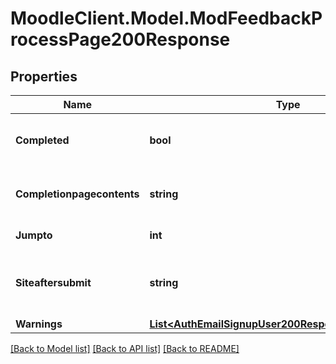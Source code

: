 # MoodleClient.Model.ModFeedbackProcessPage200Response

## Properties

Name | Type | Description | Notes
------------ | ------------- | ------------- | -------------
**Completed** | **bool** | If the user completed the feedback. | [default to null]
**Completionpagecontents** | **string** | The completion page contents. | [default to "null"]
**Jumpto** | **int** | The page to jump to. | [default to null]
**Siteaftersubmit** | **string** | The link (could be relative) to show after submit. | [default to "null"]
**Warnings** | [**List&lt;AuthEmailSignupUser200ResponseWarningsInner&gt;**](AuthEmailSignupUser200ResponseWarningsInner.md) |  | [optional] 

[[Back to Model list]](../README.md#documentation-for-models) [[Back to API list]](../README.md#documentation-for-api-endpoints) [[Back to README]](../README.md)

